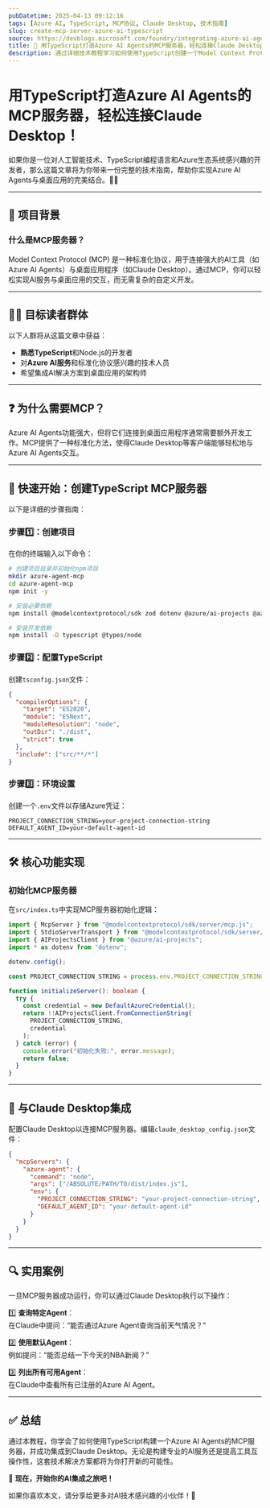 ```yaml
---
pubDatetime: 2025-04-13 09:12:16
tags: [Azure AI, TypeScript, MCP协议, Claude Desktop, 技术指南]
slug: create-mcp-server-azure-ai-typescript
source: https://devblogs.microsoft.com/foundry/integrating-azure-ai-agents-mcp-typescript/
title: 🔗 用TypeScript打造Azure AI Agents的MCP服务器，轻松连接Claude Desktop！
description: 通过详细技术教程学习如何使用TypeScript创建一个Model Context Protocol (MCP)服务器，集成Azure AI Agents与Claude Desktop，实现桌面应用和AI服务的无缝交互。
---
```


# 用TypeScript打造Azure AI Agents的MCP服务器，轻松连接Claude Desktop！

如果你是一位对人工智能技术、TypeScript编程语言和Azure生态系统感兴趣的开发者，那么这篇文章将为你带来一份完整的技术指南，帮助你实现Azure AI Agents与桌面应用的完美结合。🤖✨

---

## 🌟 项目背景

### 什么是MCP服务器？

Model Context Protocol (MCP) 是一种标准化协议，用于连接强大的AI工具（如Azure AI Agents）与桌面应用程序（如Claude Desktop）。通过MCP，你可以轻松实现AI服务与桌面应用的交互，而无需复杂的自定义开发。

---

## 🧑‍💻 目标读者群体

以下人群将从这篇文章中获益：

- **熟悉TypeScript**和Node.js的开发者
- 对**Azure AI服务**和标准化协议感兴趣的技术人员
- 希望集成AI解决方案到桌面应用的架构师

---

## ❓ 为什么需要MCP？

Azure AI Agents功能强大，但将它们连接到桌面应用程序通常需要额外开发工作。MCP提供了一种标准化方法，使得Claude Desktop等客户端能够轻松地与Azure AI Agents交互。

---

## 🚀 快速开始：创建TypeScript MCP服务器

以下是详细的步骤指南：

### 步骤1️⃣：创建项目

在你的终端输入以下命令：

```bash
# 创建项目目录并初始化npm项目
mkdir azure-agent-mcp
cd azure-agent-mcp
npm init -y

# 安装必要依赖
npm install @modelcontextprotocol/sdk zod dotenv @azure/ai-projects @azure/identity

# 安装开发依赖
npm install -D typescript @types/node
```

### 步骤2️⃣：配置TypeScript

创建`tsconfig.json`文件：

```json
{
  "compilerOptions": {
    "target": "ES2020",
    "module": "ESNext",
    "moduleResolution": "node",
    "outDir": "./dist",
    "strict": true
  },
  "include": ["src/**/*"]
}
```

### 步骤3️⃣：环境设置

创建一个`.env`文件以存储Azure凭证：

```dotenv
PROJECT_CONNECTION_STRING=your-project-connection-string
DEFAULT_AGENT_ID=your-default-agent-id
```

---

## 🛠 核心功能实现

### 初始化MCP服务器

在`src/index.ts`中实现MCP服务器初始化逻辑：

```typescript
import { McpServer } from "@modelcontextprotocol/sdk/server/mcp.js";
import { StdioServerTransport } from "@modelcontextprotocol/sdk/server/stdio.js";
import { AIProjectsClient } from "@azure/ai-projects";
import * as dotenv from "dotenv";

dotenv.config();

const PROJECT_CONNECTION_STRING = process.env.PROJECT_CONNECTION_STRING;

function initializeServer(): boolean {
  try {
    const credential = new DefaultAzureCredential();
    return !!AIProjectsClient.fromConnectionString(
      PROJECT_CONNECTION_STRING,
      credential
    );
  } catch (error) {
    console.error("初始化失败:", error.message);
    return false;
  }
}
```

---

## 📡 与Claude Desktop集成

配置Claude Desktop以连接MCP服务器。编辑`claude_desktop_config.json`文件：

```json
{
  "mcpServers": {
    "azure-agent": {
      "command": "node",
      "args": ["/ABSOLUTE/PATH/TO/dist/index.js"],
      "env": {
        "PROJECT_CONNECTION_STRING": "your-project-connection-string",
        "DEFAULT_AGENT_ID": "your-default-agent-id"
      }
    }
  }
}
```

---

## 🔍 实用案例

一旦MCP服务器成功运行，你可以通过Claude Desktop执行以下操作：

1️⃣ **查询特定Agent**：  
在Claude中提问：“能否通过Azure Agent查询当前天气情况？”

2️⃣ **使用默认Agent**：  
例如提问：“能否总结一下今天的NBA新闻？”

3️⃣ **列出所有可用Agent**：  
在Claude中查看所有已注册的Azure AI Agent。

---

## ✅ 总结

通过本教程，你学会了如何使用TypeScript构建一个Azure AI Agents的MCP服务器，并成功集成到Claude Desktop。无论是构建专业的AI服务还是提高工具互操作性，这套技术解决方案都将为你打开新的可能性。

🎉 **现在，开始你的AI集成之旅吧！**

如果你喜欢本文，请分享给更多对AI技术感兴趣的小伙伴！🚀

